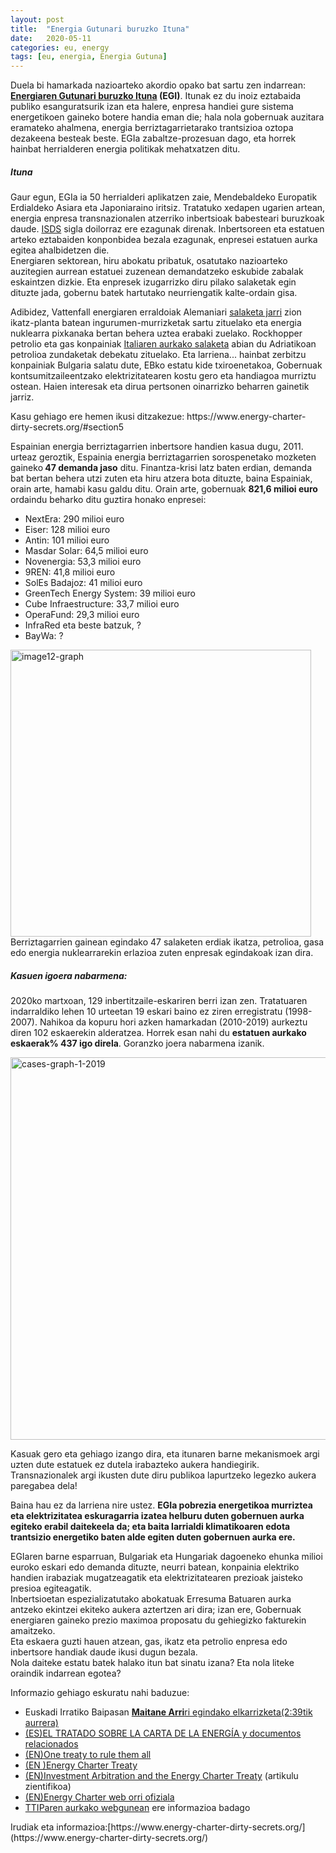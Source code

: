 ```yaml
---
layout: post
title:  "Energia Gutunari buruzko Ituna"
date:   2020-05-11
categories: eu, energy
tags: [eu, energia, Energia Gutuna]
---
```


<p>Duela bi hamarkada nazioarteko akordio opako bat sartu zen indarrean: <strong><a href="https://en.wikipedia.org/wiki/Energy_Charter_Treaty">Energiaren Gutunari buruzko Ituna</a> (EGI)</strong>. Itunak ez du inoiz eztabaida publiko esanguratsurik izan eta halere, enpresa handiei gure sistema energetikoen gaineko botere handia eman die; hala nola gobernuak auzitara eramateko ahalmena, energia berriztagarrietarako trantsizioa oztopa dezakeena besteak beste. EGIa zabaltze-prozesuan dago, eta horrek hainbat herrialderen energia politikak mehatxatzen ditu.</p>

<h5>Ituna</h5>
<p>Gaur egun, EGIa ia 50 herrialderi aplikatzen zaie, Mendebaldeko Europatik Erdialdeko Asiara eta Japoniaraino iritsiz. Tratatuko xedapen ugarien artean, energia enpresa transnazionalen atzerriko inbertsioak babesteari buruzkoak daude. <a href="https://en.wikipedia.org/wiki/Investor-state_dispute_settlement" target="_blank" rel="noopener">ISDS</a> sigla doilorraz ere ezagunak direnak. Inbertsoreen eta estatuen arteko eztabaiden konponbidea bezala ezagunak, enpresei estatuen aurka egitea ahalbidetzen die.<br />Energiaren sektorean, hiru abokatu pribatuk, osatutako nazioarteko auzitegien aurrean estatuei zuzenean demandatzeko eskubide zabalak eskaintzen dizkie. Eta enpresek izugarrizko diru pilako salaketak egin dituzte jada, gobernu batek hartutako neurriengatik kalte-ordain gisa.</p>
<p>Adibidez, Vattenfall energiaren erraldoiak Alemaniari <a href="https://www.italaw.com/cases/1654" target="_blank" rel="noopener">salaketa jarri</a> zion ikatz-planta batean ingurumen-murrizketak sartu zituelako eta energia nuklearra pixkanaka bertan behera uztea erabaki zuelako. Rockhopper petrolio eta gas konpainiak <a href="https://www.tni.org/files/rockhopper-vs-italy.pdf" target="_blank" rel="noopener">Italiaren aurkako salaketa</a> abian du Adriatikoan petrolioa zundaketak debekatu zituelako. Eta larriena... hainbat zerbitzu konpainiak Bulgaria salatu dute, EBko estatu kide txiroenetakoa, Gobernuak kontsumitzaileentzako elektrizitatearen kostu gero eta handiagoa murriztu ostean. Haien interesak eta dirua pertsonen oinarrizko beharren gainetik jarriz.</p>
<p>Kasu gehiago ere hemen ikusi ditzakezue: https://www.energy-charter-dirty-secrets.org/#section5</p>

<p>Espainian energia berriztagarrien inbertsore handien kasua dugu, 2011. urteaz geroztik, Espainia energia berriztagarrien sorospenetako mozketen gaineko<strong> 47 demanda jaso</strong> ditu. Finantza-krisi latz baten erdian, demanda bat bertan behera utzi zuten eta hiru atzera bota dituzte, baina Espainiak, orain arte, hamabi kasu galdu ditu. Orain arte, gobernuak <strong>821,6 milioi euro</strong> ordaindu beharko ditu guztira honako enpresei:</p>
<ul>
<li>NextEra: 290 milioi euro</li>
<li>Eiser: 128 milioi euro</li>
<li>Antin: 101 milioi euro</li>
<li>Masdar Solar: 64,5 milioi euro</li>
<li>Novenergia: 53,3 milioi euro</li>
<li>9REN: 41,8 milioi euro</li>
<li>SolEs Badajoz: 41 milioi euro</li>
<li>GreenTech Energy System: 39 milioi euro</li>
<li>Cube Infraestructure: 33,7 milioi euro</li>
<li>OperaFund: 29,3 milioi euro</li>
<li>InfraRed eta beste batzuk, ?</li>
<li>BayWa: ?</li>
</ul>
<img class="alignnone size-full wp-image-2992" src="https://izaroblog.files.wordpress.com/2020/05/image12-graph-e1589041963222.png" alt="image12-graph" width="481" height="459" />
Berriztagarrien gainean egindako 47 salaketen erdiak ikatza, petrolioa, gasa edo energia nuklearrarekin erlazioa zuten enpresak egindakoak izan dira. 
<h5>Kasuen igoera nabarmena:</h5>
<p>2020ko martxoan, 129 inbertitzaile-eskariren berri izan zen. Tratatuaren indarraldiko lehen 10 urteetan 19 eskari baino ez ziren erregistratu (1998-2007). Nahikoa da kopuru hori azken hamarkadan (2010-2019) aurkeztu diren 102 eskaerekin alderatzea. Horrek esan nahi du <strong>estatuen aurkako eskaerak% 437 igo direla</strong>. Goranzko joera nabarmena izanik.</p>
<a href="https://energy-charter-dirty-secrets.org/" target="_blank" rel="noopener"><img class="alignnone size-full wp-image-2993" src="https://izaroblog.files.wordpress.com/2020/05/cases-graph-1-2019.png" alt="cases-graph-1-2019" width="1328" height="612" /></a> <p>Kasuak gero eta gehiago izango dira, eta itunaren barne mekanismoek argi uzten dute estatuek ez dutela irabazteko aukera handiegirik. Transnazionalek argi ikusten dute diru publikoa lapurtzeko legezko aukera paregabea dela!</p>
<p>Baina hau ez da larriena nire ustez. <strong>EGIa pobrezia energetikoa murriztea eta elektrizitatea eskuragarria izatea helburu duten gobernuen aurka egiteko erabil daitekeela da; eta baita larrialdi klimatikoaren edota trantsizio energetiko baten alde egiten duten gobernuen aurka ere.</strong></p>
<p>EGIaren barne esparruan, Bulgariak eta Hungariak dagoeneko ehunka milioi euroko eskari edo demanda dituzte, neurri batean, konpainia elektriko handien irabaziak mugatzeagatik eta elektrizitatearen prezioak jaisteko presioa egiteagatik.<br />Inbertsioetan espezializatutako abokatuak Erresuma Batuaren aurka antzeko ekintzei ekiteko aukera aztertzen ari dira; izan ere, Gobernuak energiaren gaineko prezio maximoa proposatu du gehiegizko fakturekin amaitzeko.<br />Eta eskaera guzti hauen atzean, gas, ikatz eta petrolio enpresa edo inbertsore handiak daude ikusi dugun bezala.<br />Nola daiteke estatu batek halako itun bat sinatu izana? Eta nola liteke oraindik indarrean egotea?</p>
<p>Informazio gehiago eskuratu nahi baduzue:</p>
<ul>
<li>Euskadi Irratiko Baipasan <a href="https://euskalpmdeus-vh.akamaihd.net/multimedia/audios/2020/05/11/2603236/20200511_19203605_0012774805_002_001_BAIPASA__202.mp3"><strong>Maitane Arri</strong>ri egindako elkarrizketa(2:39tik aurrera)</a></li>
<li><a href="https://www.energycharter.org/fileadmin/DocumentsMedia/Legal/ECT-es.pdf" target="_blank" rel="noopener">(ES)EL TRATADO SOBRE LA CARTA DE </a><a href="https://www.energycharter.org/fileadmin/DocumentsMedia/Legal/ECT-es.pdf" target="_blank" rel="noopener"> LA ENERGÍA y documentos relacionados</a></li>
<li><a href="https://corporateeurope.org/en/international-trade/2018/06/one-treaty-rule-them-all" target="_blank" rel="noopener">(EN)One treaty to rule them all</a></li>
<li><a href="https://www.energy-charter-dirty-secrets.org/" target="_blank" rel="noopener">(EN )Energy Charter Treaty</a></li>
<li><a href="https://academic.oup.com/jids/article/1/1/153/879372" target="_blank" rel="noopener">(EN)Investment Arbitration and the Energy Charter Treaty</a> (artikulu zientifikoa)</li>
<li><a href="https://www.energycharter.org/" target="_blank" rel="noopener">(EN)Energy Charter web orri ofiziala</a></li>
<li><a href="http://www.noalttip.org/" target="_blank" rel="noopener">TTIParen aurkako webgunean</a> ere informazioa badago</li>
</ul>
Irudiak eta informazioa:[https://www.energy-charter-dirty-secrets.org/](https://www.energy-charter-dirty-secrets.org/)
